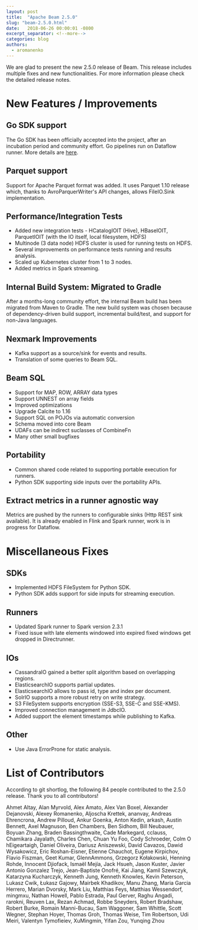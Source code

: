 ```yaml
---
layout: post
title:  "Apache Beam 2.5.0"
slug: "beam-2.5.0.html"
date:   2018-06-26 00:00:01 -0800
excerpt_separator: <!--more-->
categories: blog
authors:
  - aromanenko
---
```

<!--
Licensed under the Apache License, Version 2.0 (the "License");
you may not use this file except in compliance with the License.
You may obtain a copy of the License at

http://www.apache.org/licenses/LICENSE-2.0

Unless required by applicable law or agreed to in writing, software
distributed under the License is distributed on an "AS IS" BASIS,
WITHOUT WARRANTIES OR CONDITIONS OF ANY KIND, either express or implied.
See the License for the specific language governing permissions and
limitations under the License.
-->

We are glad to present the new 2.5.0 release of Beam. This release includes
multiple fixes and new functionalities. <!--more--> For more information
please check the detailed release notes.

# New Features / Improvements

## Go SDK support
The Go SDK has been officially accepted into the project, after an incubation period and community effort. Go pipelines run on Dataflow runner. More details are [here](/documentation/sdks/go/).

## Parquet support
Support for Apache Parquet format was added. It uses Parquet 1.10 release which, thanks to AvroParquerWriter's API changes, allows FileIO.Sink implementation.

## Performance/Integration Tests
* Added new integration tests - HCatalogIOIT (Hive), HBaseIOIT, ParquetIOIT (with the IO itself, local filesystem, HDFS)
* Multinode (3 data node) HDFS cluster is used for running tests on HDFS.
* Several improvements on performance tests running and results analysis.
* Scaled up Kubernetes cluster from 1 to 3 nodes.
* Added metrics in Spark streaming.

## Internal Build System: Migrated to Gradle 
After a months-long community effort, the internal Beam build has been migrated from Maven to Gradle. The new build system was chosen because of dependency-driven build support, incremental build/test, and support for non-Java languages.


## Nexmark Improvements
* Kafka support as a source/sink for events and results.
* Translation of some queries to Beam SQL.

## Beam SQL 
* Support for MAP, ROW, ARRAY data types
* Support UNNEST on array fields
* Improved optimizations
* Upgrade Calcite to 1.16
* Support SQL on POJOs via automatic conversion
* Schema moved into core Beam
* UDAFs can be indirect suclasses of CombineFn
* Many other small bugfixes

## Portability
* Common shared code related to supporting portable execution for runners.
* Python SDK supporting side inputs over the portability APIs.


## Extract metrics in a runner agnostic way
Metrics are pushed by the runners to configurable sinks (Http REST sink available). It is already enabled in Flink and Spark runner, work is in progress for Dataflow.

# Miscellaneous Fixes

## SDKs

* Implemented HDFS FileSystem for Python SDK.
* Python SDK adds support for side inputs for streaming execution.

## Runners
* Updated Spark runner to Spark version 2.3.1
* Fixed issue with late elements windowed into expired fixed windows get dropped in Directrunner.

## IOs

* CassandraIO gained a better split algorithm based on overlapping regions.
* ElasticsearchIO supports partial updates.
* ElasticsearchIO allows to pass id, type and index per document.
* SolrIO supports a more robust retry on write strategy.
* S3 FileSystem supports encryption (SSE-S3, SSE-C and SSE-KMS).
* Improved connection management in JdbcIO.
* Added support the element timestamps while publishing to Kafka.

## Other

* Use Java ErrorProne for static analysis.

# List of Contributors

According to git shortlog, the following 84 people contributed to the 2.5.0 release. Thank you to all contributors!

Ahmet Altay, Alan Myrvold, Alex Amato, Alex Van Boxel, Alexander Dejanovski, Alexey Romanenko, Aljoscha Krettek, ananvay, Andreas Ehrencrona, Andrew Pilloud, Ankur Goenka, Anton Kedin, arkash, Austin Bennett, Axel Magnuson, Ben Chambers, Ben Sidhom, Bill Neubauer, Boyuan Zhang, Braden Bassingthwaite, Cade Markegard, cclauss, Chamikara Jayalath, Charles Chen, Chuan Yu Foo, Cody Schroeder, Colm O hEigeartaigh, Daniel Oliveira, Dariusz Aniszewski, David Cavazos, Dawid Wysakowicz, Eric Roshan-Eisner, Etienne Chauchot, Eugene Kirpichov, Flavio Fiszman, Geet Kumar, GlennAmmons, Grzegorz Kołakowski, Henning Rohde, Innocent Djiofack, Ismaël Mejía, Jack Hsueh, Jason Kuster, Javier Antonio Gonzalez Trejo, Jean-Baptiste Onofré, Kai Jiang, Kamil Szewczyk, Katarzyna Kucharczyk, Kenneth Jung, Kenneth Knowles, Kevin Peterson, Lukasz Cwik, Łukasz Gajowy, Mairbek Khadikov, Manu Zhang, Maria Garcia Herrero, Marian Dvorsky, Mark Liu, Matthias Feys, Matthias Wessendorf, mingmxu, Nathan Howell, Pablo Estrada, Paul Gerver, Raghu Angadi, rarokni, Reuven Lax, Rezan Achmad, Robbe Sneyders, Robert Bradshaw, Robert Burke, Romain Manni-Bucau, Sam Waggoner, Sam Whittle, Scott Wegner, Stephan Hoyer, Thomas Groh, Thomas Weise, Tim Robertson, Udi Meiri, Valentyn Tymofieiev, XuMingmin, Yifan Zou, Yunqing Zhou
